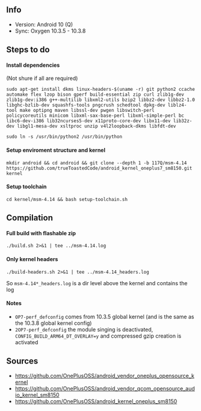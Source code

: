 ## Info
- Version: Android 10 (Q)
- Sync: Oxygen 10.3.5 - 10.3.8
## Steps to do
#### Install dependencies
(Not shure if all are required)
```
sudo apt-get install dkms linux-headers-$(uname -r) git python2 ccache automake flex lzop bison gperf build-essential zip curl zlib1g-dev zlib1g-dev:i386 g++-multilib libxml2-utils bzip2 libbz2-dev libbz2-1.0 libghc-bzlib-dev squashfs-tools pngcrush schedtool dpkg-dev liblz4-tool make optipng maven libssl-dev pwgen libswitch-perl policycoreutils minicom libxml-sax-base-perl libxml-simple-perl bc libc6-dev-i386 lib32ncurses5-dev x11proto-core-dev libx11-dev lib32z-dev libgl1-mesa-dev xsltproc unzip v4l2loopback-dkms libfdt-dev
```
```
sudo ln -s /usr/bin/python2 /usr/bin/python
```
#### Setup enviroment structure and kernel
```
mkdir android && cd android && git clone --depth 1 -b 117Q/msm-4.14 https://github.com/trueToastedCode/android_kernel_oneplus7_sm8150.git kernel
```
#### Setup toolchain
```
cd kernel/msm-4.14 && bash setup-toolchain.sh
```
## Compilation
#### Full build with flashable zip
```
./build.sh 2>&1 | tee ../msm-4.14.log
```
#### Only kernel headers
```
./build-headers.sh 2>&1 | tee ../msm-4.14_headers.log
```
So ```msm-4.14*_headers.log``` is a dir level above the kernel and contains the log
#### Notes
- ```OP7-perf_defconfig``` comes from 10.3.5 global kernel (and is the same as the 10.3.8 global kernel config)
- ```2OP7-perf_defconfig``` the module singing is deactivated, ```CONFIG_BUILD_ARM64_DT_OVERLAY=y``` and compressed gzip creation is activated

## Sources
- https://github.com/OnePlusOSS/android_vendor_oneplus_opensource_kernel
- https://github.com/OnePlusOSS/android_vendor_qcom_opensource_audio_kernel_sm8150
- https://github.com/OnePlusOSS/android_kernel_oneplus_sm8150
